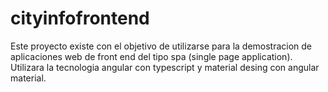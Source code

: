 # cityinfofrontend
Este proyecto existe con el objetivo de utilizarse para la demostracion de aplicaciones web de front end del tipo spa (single page application). Utilizara la tecnologia angular con typescript y material desing con angular material.
